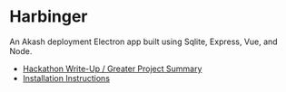 # Harbinger
An Akash deployment Electron app built using Sqlite, Express, Vue, and Node.

* [Hackathon Write-Up / Greater Project Summary]('./docs/hackathon.md')
* [Installation Instructions]('./docs/installation.md')